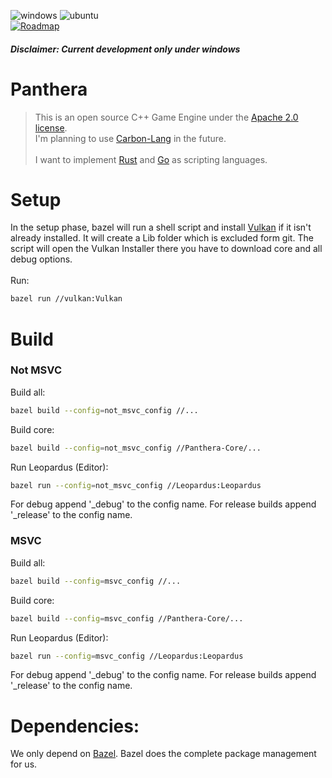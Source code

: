 
![windows](https://github.com/Nov0cx/Panthera/actions/workflows/windows.yml/badge.svg)
![ubuntu](https://github.com/Nov0cx/Panthera/actions/workflows/ubuntu.yml/badge.svg)
<br/>
[![Roadmap](https://upload.wikimedia.org/wikipedia/en/8/8c/Trello_logo.svg)](https://trello.com/b/lO2g2KYQ/panthera)

##### Disclaimer: Current development only under windows

# Panthera
 > This is an open source C++ Game Engine under the [Apache 2.0 license](https://www.apache.org/licenses/LICENSE-2.0).
 > <br/>I'm planning to use [Carbon-Lang](https://github.com/carbon-language/carbon-lang) in the future.
 > <br/><br/>
 > I want to implement [Rust](https://www.rust-lang.org/) and [Go](https://go.dev/) as scripting languages.
 
# Setup
In the setup phase, bazel will run a shell script
and install [Vulkan](https://www.vulkan.org/) if it isn't already installed. 
It will create a Lib folder which is excluded form git.
The script will open the Vulkan Installer there you have to download core and all debug options.
<br/>
<br/>
Run:
```bash
bazel run //vulkan:Vulkan
```

# Build

### Not MSVC

Build all:
```bash
bazel build --config=not_msvc_config //...
```
Build core:
```bash
bazel build --config=not_msvc_config //Panthera-Core/...
```
Run Leopardus (Editor):
```bash
bazel run --config=not_msvc_config //Leopardus:Leopardus
```

For debug append '_debug' to the config name. For release builds append '_release' to the config name.

### MSVC
Build all:
```bash
bazel build --config=msvc_config //...
```
Build core:
```bash
bazel build --config=msvc_config //Panthera-Core/...
```
Run Leopardus (Editor):
```bash
bazel run --config=msvc_config //Leopardus:Leopardus
```

For debug append '_debug' to the config name. For release builds append '_release' to the config name.

# Dependencies:
We only depend on [Bazel](https://bazel.build/install/bazelisk).
Bazel does the complete package management for us.

